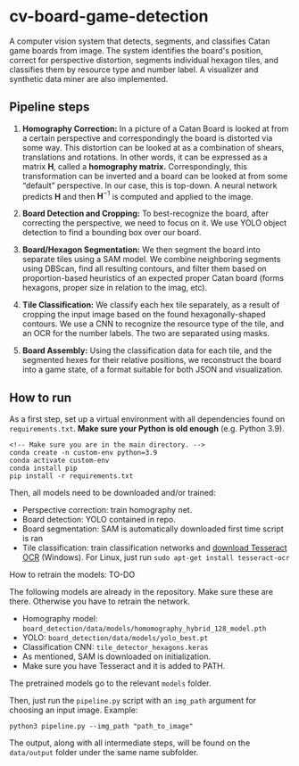 # cv-board-game-detection

A computer vision system that detects, segments, and classifies Catan game boards from image. The system identifies the board's position, correct for perspective distortion, segments individual hexagon tiles, and classifies them by resource type and number label. A visualizer and synthetic data miner are also implemented.

## Pipeline steps

1. **Homography Correction:** In a picture of a Catan Board is looked at from a certain perspective and correspondingly the board is distorted via some way. This distortion can be looked at as a combination of shears, translations and rotations. In other words, it can be expressed as a matrix $\mathbf H$, called a **homography matrix.** Correspondingly, this transformation can be inverted and a board can be looked at from some “default” perspective. In our case, this is top-down. A neural network predicts $\mathbf H$ and then $\mathbf H^{-1}$ is computed and applied to the image.

2. **Board Detection and Cropping:** To best-recognize the board, after correcting the perspective, we need to focus on it. We use YOLO object detection to find a bounding box over our board.

3. **Board/Hexagon Segmentation:** We then segment the board into separate tiles using a SAM model. We combine neighboring segments using DBScan, find all resulting contours, and filter them based on proportion-based heuristics of an expected proper Catan board (forms hexagons, proper size in relation to the imag, etc).

4. **Tile Classification:** We classify each hex tile separately, as a result of cropping the input image based on the found hexagonally-shaped contours. We use a CNN to recognize the resource type of the tile, and an OCR for the number labels. The two are separated using masks.
    
5. **Board Assembly:** Using the classification data for each tile, and the segmented hexes for their relative positions, we reconstruct the board into a game state, of a format suitable for both JSON and visualization.

## How to run

As a first step, set up a virtual environment with all dependencies found on `requirements.txt`. **Make sure your Python is old enough** (e.g. Python 3.9). 

```
<!-- Make sure you are in the main directory. -->
conda create -n custom-env python=3.9
conda activate custom-env 
conda install pip 
pip install -r requirements.txt 
```


 Then, all models need to be downloaded and/or trained:
- Perspective correction: train homography net.
- Board detection: YOLO  contained in repo.
- Board segmentation: SAM is automatically downloaded first time script is ran
- Tile classification: train classification networks and [download Tesseract OCR](https://github.com/UB-Mannheim/tesseract/wiki) (Windows). For Linux, just run `sudo apt-get install tesseract-ocr
`

How to retrain the models:  TO-DO 


The following models are already in the repository. Make sure these are there. Otherwise you have to retrain the network. 
- Homography model: `board_detection/data/models/homomography_hybrid_128_model.pth`
- YOLO: `board_detection/data/models/yolo_best.pt`
- Classification CNN: `tile_detector_hexagons.keras` 
- As mentioned, SAM is downloaded on initialization.
- Make sure you have Tesseract and it is added to PATH. 

The pretrained models go to the relevant `models` folder.

Then, just run the `pipeline.py` script with an `img_path` argument for choosing an input image. Example:
```
python3 pipeline.py --img_path "path_to_image" 
```

The output, along with all intermediate steps, will be found on the `data/output` folder under the same name subfolder.
